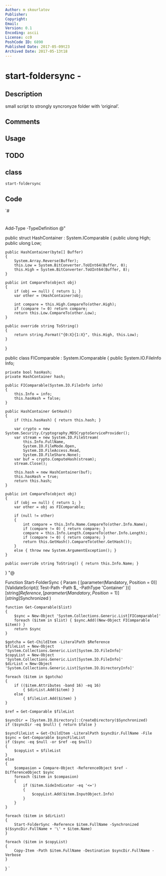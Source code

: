 ```yaml
---
Author: m skourlatov
Publisher: 
Copyright: 
Email: 
Version: 0.1
Encoding: ascii
License: cc0
PoshCode ID: 6890
Published Date: 2017-05-09t23
Archived Date: 2017-05-13t18
---
```


# start-foldersync - 

## Description

small script to strongly syncronyze folder with ‘original’.

## Comments



## Usage



## TODO



## class

`start-foldersync`

## Code

`#
 #
 Add-Type -TypeDefinition @"
 
 public struct HashContainer : System.IComparable
 {
 	public ulong High;
 	public ulong Low;
 
 	public HashContainer(byte[] Buffer)
 	{
 		System.Array.Reverse(Buffer);
 		this.Low = System.BitConverter.ToUInt64(Buffer, 0);
 		this.High = System.BitConverter.ToUInt64(Buffer, 8);
 	}
 
 	public int CompareTo(object obj)
 	{
 		if (obj == null) { return 1; }
 		var other = (HashContainer)obj;
 
 		int compare = this.High.CompareTo(other.High);
 		if (compare != 0) return compare;
 		return this.Low.CompareTo(other.Low);
 	}
 
 	public override string ToString()
 	{
 		return string.Format("{0:X}{1:X}", this.High, this.Low);
 	}
 
 }
 
 public class FIComparable : System.IComparable
 {
 	public System.IO.FileInfo Info;
 
 	private bool hasHash;
 	private HashContainer hash;
 
 	public FIComparable(System.IO.FileInfo info)
 	{
 		this.Info = info;
 		this.hasHash = false;
 	}
 
 	public HashContainer GetHash()
 	{
 		if (this.hasHash) { return this.hash; }
 
 		var crypto = new System.Security.Cryptography.MD5CryptoServiceProvider();
 		var stream = new System.IO.FileStream(
 			this.Info.FullName,
 			System.IO.FileMode.Open,
 			System.IO.FileAccess.Read,
 			System.IO.FileShare.None);
 		var buf = crypto.ComputeHash(stream);
 		stream.Close();
 
 		this.hash = new HashContainer(buf);
 		this.hasHash = true;
 		return this.hash;
 	}
 
 	public int CompareTo(object obj)
 	{
 		if (obj == null) { return 1; }
 		var other = obj as FIComparable;
 
 		if (null != other)
 		{
 			int compare = this.Info.Name.CompareTo(other.Info.Name);
 			if (compare != 0) { return compare; }
 			compare = this.Info.Length.CompareTo(other.Info.Length);
 			if (compare != 0) { return compare; }
 			return this.GetHash().CompareTo(other.GetHash());
 		}
 		else { throw new System.ArgumentException(); }
 	}
 	
 	public override string ToString() { return this.Info.Name; }
 }
 "@
 
 Function Start-FolderSync
 {
 	Param
 	(
 		[parameter(Mandatory, Position = 0)]
 		[ValidateScript({ Test-Path -Path $_ -PathType 'Container' })]
 		[string]$Reference,
 		[parameter(Mandatory, Position = 1)]
 		[string]$Synchronized
 	)
 
 	function Get-Comparable($list)
 	{
 		$sync = New-Object 'System.Collections.Generic.List[FIComparable]'
 		foreach ($item in $list) { $sync.Add((New-Object FIComparable $item)) }
 		return $sync
 	}
 
 	$gotcha = Get-ChildItem -LiteralPath $Reference
 	$fileList = New-Object 'System.Collections.Generic.List[System.IO.FileInfo]'
 	$copyList = New-Object 'System.Collections.Generic.List[System.IO.FileInfo]'
 	$dirList = New-Object 'System.Collections.Generic.List[System.IO.DirectoryInfo]'
 
 	foreach ($item in $gotcha)
 	{
 		if (($item.Attributes -band 16) -eq 16)
 			{ $dirList.Add($item) }
 		else
 			{ $fileList.Add($item) }
 	}
 
 	$ref = Get-Comparable $fileList
 
 	$syncDir = [System.IO.Directory]::CreateDirectory($Synchronized)
 	if ($syncDir -eq $null) { return $false }
 
 	$syncFileList = Get-ChildItem -LiteralPath $syncDir.FullName -File
 	$sync = Get-Comparable $syncFileList
 	if ($sync -eq $null -or $ref -eq $null)
 	{
 		$copyList = $fileList
 	}
 	else
 	{
 		$compasion = Compare-Object -ReferenceObject $ref -DifferenceObject $sync
 		foreach ($item in $compasion)
 		{
 			if ($item.SideIndicator -eq '<=')
 			{
 				$copyList.Add($item.InputObject.Info)
 			}
 		}
 	}
 
 	foreach ($item in $dirList)
 	{
 		Start-FolderSync -Reference $item.FullName -Synchronized $($syncDir.FullName + '\' + $item.Name)
 	}
 	
 	foreach ($item in $copyList)
 	{
 		Copy-Item -Path $item.FullName -Destination $syncDir.FullName -Verbose
 	}
 }
`

